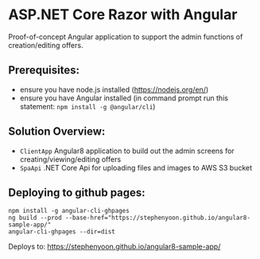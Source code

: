 # ASP.NET Core Razor with Angular
Proof-of-concept Angular application to support the admin functions of creation/editing offers.
  
## Prerequisites:
- ensure you have node.js installed (https://nodejs.org/en/)
- ensure you have Angular installed (in command prompt run this statement: `npm install -g @angular/cli`)

## Solution Overview:
- `ClientApp` Angular8 application to build out the admin screens for creating/viewing/editing offers 
- `SpaApi` .NET Core Api for uploading files and images to AWS S3 bucket

## Deploying to github pages:
`npm install -g angular-cli-ghpages`  
`ng build --prod --base-href="https://stephenyoon.github.io/angular8-sample-app/"`  
`angular-cli-ghpages --dir=dist`
  
Deploys to: https://stephenyoon.github.io/angular8-sample-app/
